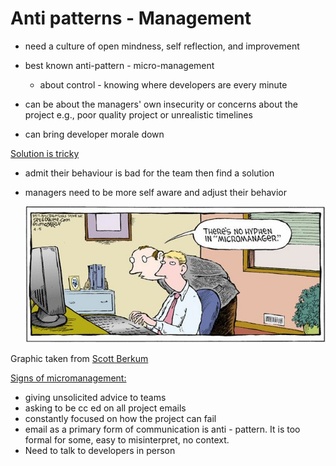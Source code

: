 # Anti patterns - Management

* need a culture of open mindness, self reflection, and improvement

* best known anti-pattern - micro-management
  * about control - knowing where developers are every minute
* can be about the managers' own insecurity or concerns about the project e.g., poor quality project or unrealistic timelines
* can bring developer morale down

<ins>Solution is tricky</ins>
* admit their behaviour is bad for the team then find a solution
* managers need to be more self aware and adjust their behavior

  ![micromanager](/assets/micromanager.jpeg)

Graphic taken from [Scott Berkum](https://scottberkun.com/2009/letter-to-micromanagers/.jpeg)

<ins>Signs of micromanagement:</ins>
* giving unsolicited advice to teams
* asking to be cc ed on all project emails
* constantly focused on how the project can fail
* email as a primary form of communication is anti - pattern. It is too formal for some, easy to misinterpret, no context.
* Need to talk to developers in person
